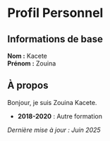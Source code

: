 # Profil Personnel

## Informations de base

**Nom :** Kacete  
**Prénom :** Zouina

## À propos

Bonjour, je suis Zouina Kacete.


- **2018-2020** : Autre formation


*Dernière mise à jour : Juin 2025*